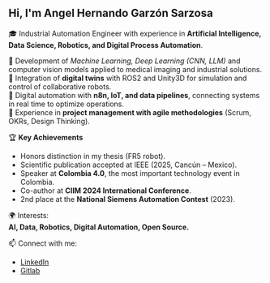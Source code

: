 ## Hi, I'm Angel Hernando Garzón Sarzosa  

🎓 Industrial Automation Engineer with experience in **Artificial Intelligence, Data Science, Robotics, and Digital Process Automation**.  

🔹 Development of *Machine Learning, Deep Learning (CNN, LLM)* and computer vision models applied to medical imaging and industrial solutions.  
🔹 Integration of **digital twins** with ROS2 and Unity3D for simulation and control of collaborative robots.  
🔹 Digital automation with **n8n, IoT, and data pipelines**, connecting systems in real time to optimize operations.  
🔹 Experience in **project management with agile methodologies** (Scrum, OKRs, Design Thinking).  

🏆 **Key Achievements**  
- Honors distinction in my thesis (FR5 robot).  
- Scientific publication accepted at IEEE (2025, Cancún – Mexico).  
- Speaker at **Colombia 4.0**, the most important technology event in Colombia.  
- Co-author at **CIIM 2024 International Conference**.  
- 2nd place at the **National Siemens Automation Contest** (2023).  

🌍 Interests:  
**AI, Data, Robotics, Digital Automation, Open Source.**  

📫 Connect with me:  
- [LinkedIn](https://linkedin.com/in/angelgarzón-sarzosa-334014337)  
- [Gitlab](https://gitlab.com/ur-interfaz)  
